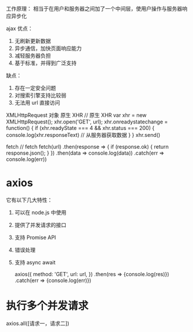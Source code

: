 工作原理：
相当于在用户和服务器之间加了一个中间层，使用户操作与服务器响应异步化

ajax
优点：

1. 无刷新更新数据
2. 异步通信，加快页面响应能力
3. 减轻服务器负担
4. 基于标准，并得到广泛支持

缺点：

1. 存在一定安全问题
2. 对搜索引擎支持比较弱
3. 无法用 url 直接访问

XMLHttpRequest 对象 原生 XHR
// 原生 XHR
var xhr = new XMLHttpRequest();
xhr.open('GET', url);
xhr.onreadystatechange = function() {
if (xhr.readyState === 4 && xhr.status === 200) {
console.log(xhr.responseText) // 从服务器获取数据
}
}
xhr.send()

fetch
// fetch
fetch(url)
.then(response => {
if (response.ok) {
return response.json();
}
})
.then(data => console.log(data))
.catch(err => console.log(err))

# axios

它有以下几大特性：

1. 可以在 node.js 中使用
2. 提供了并发请求的接口
3. 支持 Promise API
4. 错误处理
5. 支持 async await

   axios({
   method: 'GET',
   url: url,
   })
   .then(res => {console.log(res)})
   .catch(err => {console.log(err)})

# 执行多个并发请求

axios.all([请求一，请求二])
